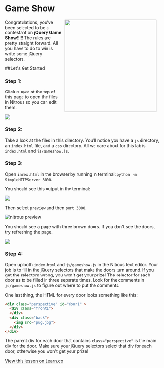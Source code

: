 # Game Show

<img src="https://s3.amazonaws.com/after-school-assets/giphy_360.png.gif" align="right" width="300px" hspace="10">

Congratulations, you've been selected to be a contestant on **jQuery Game Show**!!!!! The rules are pretty straight forward. All you have to do to win is write some jQuery selectors.

##Let's Get Started

### Step 1:

Click `N Open` at the top of this page to open the files in Nitrous so you can edit them.

<img src="https://s3.amazonaws.com/after-school-assets/new-open-in-nitrous.png">

### Step 2: 

Take a look at the files in this directory. You'll notice you have a `js` directory, an `index.html` file, and a `css` directory. All we care about for this lab is `index.html` and  `js/gameshow.js`.

### Step 3:

Open `index.html` in the browser by running in terminal: `python -m SimpleHTTPServer 3000`.

You should see this output in the terminal:

<img src="https://s3.amazonaws.com/after-school-assets/started-server.png">

Then select `preview` and then `port 3000`.

<img src="https://s3.amazonaws.com/after-school-assets/nitrous-preview.png" alt="nitrous preview">

You should see a page with three brown doors. If you don't see the doors, try refreshing the page.

<img src="https://s3.amazonaws.com/after-school-assets/doors.png">

### Step 4:

Open up both `index.html` and `js/gameshow.js` in the Nitrous text editor. Your job is to fill in the jQuery selectors that make the doors turn around. If you get the selectors wrong, you won't get your prize! The selector for each door as to be filled in three separate times. Look for the comments in `js/gameshow.js` to figure out where to put the comments.

One last thing, the HTML for every door looks something like this:

```html
<div class="perspective" id="door1" >
  <div class="front1">
  </div>
  <div class="back">
    <img src="pug.jpg">
  </div> 
</div>
```

The parent div for each door that contains `class="perspective"` is the main div for the door. Make sure your jQuery selectors select that div for each door, otherwise you won't get your prize!




<a href='https://learn.co/lessons/hs-jquery-game-show' data-visibility='hidden'>View this lesson on Learn.co</a>
